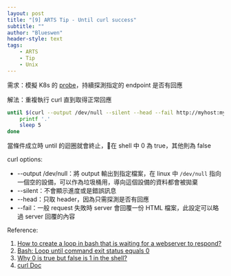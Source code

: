 ```yaml
---
layout: post
title: "[9] ARTS Tip - Until curl success"
subtitle: ""
author: "Blueswen"
header-style: text
tags:
    - ARTS
    - Tip
    - Unix
---
```


需求：模擬 K8s 的 [probe](https://www.innoq.com/en/blog/kubernetes-probes/)，持續探測指定的 endpoint 是否有回應

解法：重複執行 curl 直到取得正常回應

```bash
until $(curl --output /dev/null --silent --head --fail http://myhost:myport); do
    printf '.'
    sleep 5
done
```

當條件成立時 until 的迴圈就會終止，在 shell 中 0 為 true，其他則為 false

curl options:

* --output /dev/null：將 output 輸出到指定檔案，在 linux 中 ```/dev/null``` 指向一個空的設備，可以作為垃圾桶用，導向這個設備的資料都會被拋棄
* --silent：不會顯示進度或是錯誤訊息
* --head：只取 header，因為只需探測是否有回應
* --fail：一般 request 失敗時 server 會回覆一份 HTML 檔案，此設定可以略過 server 回覆的內容

Reference:

1. [How to create a loop in bash that is waiting for a webserver to respond?](https://stackoverflow.com/a/21189440/13582118)
2. [Bash: Loop until command exit status equals 0](https://stackoverflow.com/questions/21982187/bash-loop-until-command-exit-status-equals-0)
3. [Why 0 is true but false is 1 in the shell?](https://stackoverflow.com/a/2933855/13582118)
4. [curl Doc](https://www.mit.edu/afs.new/sipb/user/ssen/src/curl-7.11.1/docs/curl.html)
